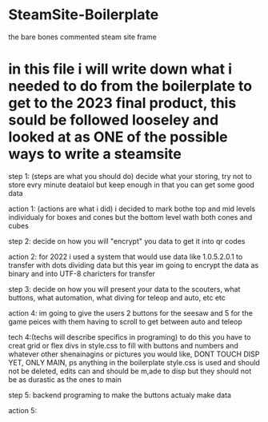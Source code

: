 # SteamSite-Boilerplate
the bare bones commented steam site frame
# in this file i will write down what i needed to do from the boilerplate to get to the 2023 final product, this sould be followed looseley and looked at as ONE of the possible ways to write a steamsite

step 1: (steps are what you should do) decide what your storing, try not to store evry minute deataiol but keep enough in that you can get some good data

action 1: (actions are what i did) i decided to mark bothe top and mid levels individualy for boxes and cones but the bottom level wath both cones and cubes

step 2: decide on how you will "encrypt" you data to get it into qr codes

action 2: for 2022 i used a system that would use data like 1.0.5.2.0.1 to transfer with dots dividing data but this year im going to encrypt the data as binary and into UTF-8 charicters for transfer

step 3: decide on how you will present your data to the scouters, what buttons, what automation, what diving for teleop and auto, etc etc

action 4: im going to give the users 2 buttons for the seesaw and 5 for the game peices with them having to scroll to get between auto and teleop

tech 4:(techs will describe specifics in programing) to do this you have to creat grid or flex divs in style.css to fill with buttons and numbers and whatever other shenainagins or pictures you would like, DONT TOUCH DISP YET, ONLY MAIN, ps anything in the boilerplate style.css is used and should not be deleted, edits can and should be m,ade to disp but they should not be as durastic as the ones to main

step 5: backend programing to make the buttons actualy make data

action 5:

